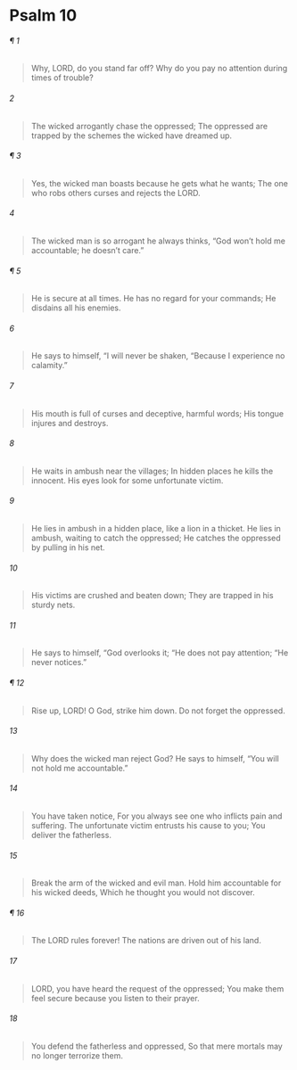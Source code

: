 # Psalm 10
###### ¶ 1
> Why, LORD, do you stand far off?
> Why do you pay no attention during times of trouble?
###### 2
> The wicked arrogantly chase the oppressed;
> The oppressed are trapped by the schemes the wicked have dreamed up.
###### ¶ 3
> Yes, the wicked man boasts because he gets what he wants;
> The one who robs others curses and rejects the LORD.
###### 4
> The wicked man is so arrogant he always thinks,
> “God won’t hold me accountable; he doesn’t care.”
###### ¶ 5
> He is secure at all times.
> He has no regard for your commands;
> He disdains all his enemies.
###### 6
> He says to himself,
> “I will never be shaken,
> “Because I experience no calamity.”
###### 7
> His mouth is full of curses and deceptive, harmful words;
> His tongue injures and destroys.
###### 8
> He waits in ambush near the villages;
> In hidden places he kills the innocent.
> His eyes look for some unfortunate victim.
###### 9
> He lies in ambush in a hidden place, like a lion in a thicket.
> He lies in ambush, waiting to catch the oppressed;
> He catches the oppressed by pulling in his net.
###### 10
> His victims are crushed and beaten down;
> They are trapped in his sturdy nets.
###### 11
> He says to himself,
> “God overlooks it;
> “He does not pay attention;
> “He never notices.”
###### ¶ 12
> Rise up, LORD!
> O God, strike him down.
> Do not forget the oppressed.
###### 13
> Why does the wicked man reject God?
> He says to himself, “You will not hold me accountable.”
###### 14
> You have taken notice,
> For you always see one who inflicts pain and suffering.
> The unfortunate victim entrusts his cause to you;
> You deliver the fatherless.
###### 15
> Break the arm of the wicked and evil man.
> Hold him accountable for his wicked deeds,
> Which he thought you would not discover.
###### ¶ 16
> The LORD rules forever!
> The nations are driven out of his land.
###### 17
> LORD, you have heard the request of the oppressed;
> You make them feel secure because you listen to their prayer.
###### 18
> You defend the fatherless and oppressed,
> So that mere mortals may no longer terrorize them.
